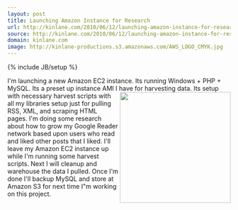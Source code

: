 ```yaml
---
layout: post
title: Launching Amazon Instance for Research
url: http://kinlane.com/2010/06/12/launching-amazon-instance-for-research/
source: http://kinlane.com/2010/06/12/launching-amazon-instance-for-research/
domain: kinlane.com
image: http://kinlane-productions.s3.amazonaws.com/AWS_LOGO_CMYK.jpg
---
```

{% include JB/setup %}<p>
     I'm launching a new Amazon EC2 instance. Its running Windows + PHP + MySQL. Its a preset up instance AMI I have for harvesting data.<img class="alignnone c1"
        title="Amazon Web Services"
        src="http://kinlane-productions.s3.amazonaws.com/AWS_LOGO_CMYK.jpg"
        alt=""
        width="250"
        align="right" /> Its setup with necessary harvest scripts with all my libraries setup just for pulling RSS, XML, and scraping HTML pages. I'm doing some research about how to grow my Google Reader network based upon users who read and liked other posts that I liked. I'll leave my Amazon EC2 instance up while I'm running some harvest scripts. Next I will cleanup and warehouse the data I pulled. Once I'm done I'll backup MySQL and store at Amazon S3 for next time I"m working on this project.
</p>